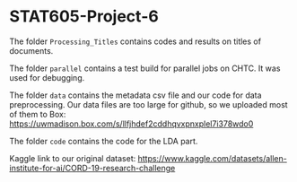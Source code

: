 # STAT605-Project-6

The folder `Processing_Titles` contains codes and results on titles of documents.

The folder `parallel` contains a test build for parallel jobs on CHTC. It was used for debugging.

The folder `data` contains the metadata csv file and our code for data preprocessing. 
Our data files are too large for github, so we uploaded most of them to Box: https://uwmadison.box.com/s/llfjhdef2cddhqvxpnxplel7i378wdo0

The folder `code` contains the code for the LDA part.  

Kaggle link to our original dataset: https://www.kaggle.com/datasets/allen-institute-for-ai/CORD-19-research-challenge
